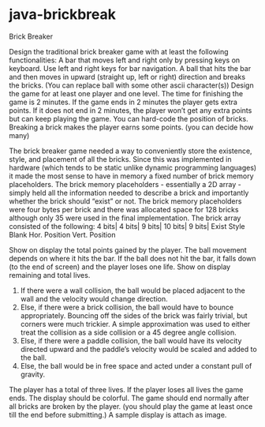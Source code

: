 # java-brickbreak
Brick Breaker

Design the traditional brick breaker game with at least the following functionalities:
A bar that moves left and right only by pressing keys on keyboard. Use left and right keys for bar navigation.
A ball that hits the bar and then moves in upward (straight up, left or right) direction and breaks the bricks. (You can replace ball with some other ascii character(s))
Design the game for at least one player and one level.
The time for finishing the game is 2 minutes. If the game ends in 2 minutes the player gets extra points. If it does not end in 2 minutes, the player won’t get any extra points but can keep playing the game.
You can hard-code the position of bricks.
Breaking a brick makes the player earns some points. (you can decide how many)

The brick breaker game needed a way to conveniently store the existence, style, and placement of all the bricks. Since this was implemented in hardware (which tends to be static unlike dynamic programming languages) it made the most sense to have in memory a fixed number of brick memory placeholders. The brick memory placeholders - essentially a 2D array - simply held all the information needed to describe a brick and importantly whether the brick should “exist” or not. The brick memory placeholders were four bytes per brick and there was allocated space for 128 bricks although only 35 were used in the final implementation. 
The brick array consisted of the following: 
4 bits|   4 bits|  9 bits|   10 bits|   9 bits|   Exist Style Blank Hor. Position Vert. Position 

Show on display the total points gained by the player.
The ball movement depends on where it hits the bar.
If the ball does not hit the bar, it falls down (to the end of screen) and the player loses one life. Show on display remaining and total lives.

1) If there were a wall collision, the ball would be placed adjacent to the wall and the velocity would change direction.
 2) Else, if there were a brick collision, the ball would have to bounce appropriately. Bouncing off the sides of the brick was fairly trivial, but corners were much trickier. A simple approximation was used to either treat the collision as a side collision or a 45 degree angle collision.
 3) Else, if there were a paddle collision, the ball would have its velocity directed upward and the paddle’s velocity would be scaled and added to the ball.
 4) Else, the ball would be in free space and acted under a constant pull of gravity. 

The player has a total of three lives.
If the player loses all lives the game ends.
The display should be colorful.
The game should end normally after all bricks are broken by the player. (you should play the game at least once till the end before submitting.)
A sample display is attach as image.
